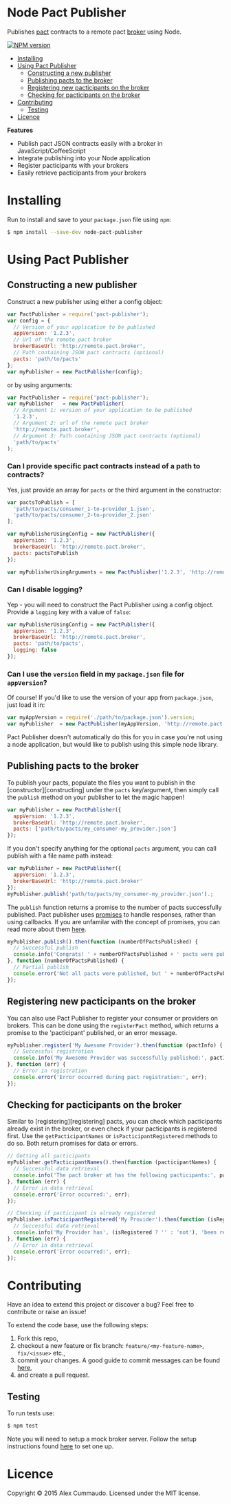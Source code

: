 # Node Pact Publisher
Publishes [pact](https://github.com/bethesque/pact-specification) contracts to a remote pact [broker](https://github.com/bethesque/pact_broker) using Node.

[![NPM version](https://badge.fury.io/js/node-pact-publisher.svg)](http://badge.fury.io/js/node-pact-publisher)

- [Installing](#installing)
- [Using Pact Publisher](#using-pact-publisher)
  - [Constructing a new publisher](#constructing-a-new-publisher)
  - [Publishing pacts to the broker](#publishing-pacts-to-the-broker)
  - [Registering new pacticipants on the broker](#registering-new-pacticipants-on-the-broker)
  - [Checking for pacticipants on the broker](#checking-for-pacticipants-on-the-broker)
- [Contributing](#contributing)
  - [Testing](#testing)
- [Licence](#licence)

**Features**

- Publish pact JSON contracts easily with a broker in JavaScript/CoffeeScript
- Integrate publishing into your Node application
- Register pacticipants with your brokers
- Easily retrieve pacticipants from your brokers

# Installing

Run to install and save to your `package.json` file using `npm`:

```bash
$ npm install --save-dev node-pact-publisher
```

# Using Pact Publisher

## Constructing a new publisher

Construct a new publisher using either a config object:

```javascript
var PactPublisher = require('pact-publisher');
var config = {
  // Version of your application to be published
  appVersion: '1.2.3',
  // Url of the remote pact broker
  brokerBaseUrl: 'http://remote.pact.broker',
  // Path containing JSON pact contracts (optional)
  pacts: 'path/to/pacts'
};
var myPublisher = new PactPublisher(config);
```

or by using arguments:

```javascript
var PactPublisher = require('pact-publisher');
var myPublisher   = new PactPublisher(
  // Argument 1: version of your application to be published
  '1.2.3',
  // Argument 2: url of the remote pact broker
  'http://remote.pact.broker',
  // Argument 3: Path containing JSON pact contracts (optional)
  'path/to/pacts'
);
```

### Can I provide specific pact contracts instead of a path to contracts?

Yes, just provide an array for `pacts` or the third argument in the constructor:

```javascript
var pactsToPublish = [
  'path/to/pacts/consumer_1-to-provider_1.json',
  'path/to/pacts/consumer_2-to-provider_2.json'
];

var myPublisherUsingConfig = new PactPublisher({
  appVersion: '1.2.3',
  brokerBaseUrl: 'http://remote.pact.broker',
  pacts: pactsToPublish
});

var myPublisherUsingArguments = new PactPublisher('1.2.3', 'http://remote.pact.broker', pactsToPublish);
```

### Can I disable logging?

Yep - you will need to construct the Pact Publisher using a config object. Provide a `logging` key with a value of `false`:

```javascript
var myPublisherUsingConfig = new PactPublisher({
  appVersion: '1.2.3',
  brokerBaseUrl: 'http://remote.pact.broker',
  pacts: 'path/to/pacts',
  logging: false
});
```

### Can I use the `version` field in my `package.json` file for `appVersion`?

Of course! If you'd like to use the version of your app from `package.json`, just load it in:

```javascript
var myAppVersion = require('./path/to/package.json').version;
var myPublisher  = new PactPublisher(myAppVersion, 'http://remote.pact.broker');
```

Pact Publisher doesn't automatically do this for you in case you're not using a node application, but would like to publish using this simple node library.

## Publishing pacts to the broker

To publish your pacts, populate the files you want to publish in the [constructor][constructing] under the `pacts` key/argument, then simply call the `publish` method on your publisher to let the magic happen!

```javascript
var myPublisher = new PactPublisher({
  appVersion: '1.2.3',
  brokerBaseUrl: 'http://remote.pact.broker',
  pacts: ['path/to/pacts/my_consumer-my_provider.json']
});
```

If you don't specify anything for the optional `pacts` argument, you can call publish with a file name path instead:

```javascript
var myPublisher = new PactPublisher({
  appVersion: '1.2.3',
  brokerBaseUrl: 'http://remote.pact.broker'
});
myPublisher.publish('path/to/pacts/my_consumer-my_provider.json').;
```

The `publish` function returns a promise to the number of pacts successfully published. Pact publisher uses [promises](https://www.npmjs.com/package/q) to handle responses, rather than using callbacks. If you are unfamilar with the concept of promises, you can read more about them [here](https://gist.github.com/wavded/2a6c433598bb8a1746cf#promises-in-the-abstract).

```javascript
myPublisher.publish().then(function (numberOfPactsPublished) {
  // Successful publish
  console.info('Congrats! ' + numberOfPactsPublished + ' pacts were published!');
}, function (numberOfPactsPublished) {
  // Partial publish
  console.error('Not all pacts were published, but ' + numberOfPactsPublished + ' were');
});
```

## Registering new pacticipants on the broker

You can also use Pact Publisher to register your consumer or providers on brokers. This can be done using the `registerPact` method, which returns a promise to the 'pacticipant' published, or an error message.

```javascript
myPublisher.register('My Awesome Provider').then(function (pactInfo) {
  // Successful registration
  console.info('My Awesome Provider was successfully published:', pactInfo);
}, function (err) {
  // Error in registration
  console.error('Error occurred during pact registration:', err);
});
```

## Checking for pacticipants on the broker

Similar to [registering][registering] pacts, you can check which pacticipants already exist in the broker, or even check if your pacticipants is registered first. Use the `getPacticipantNames` or `isPacticipantRegistered` methods to do so. Both return promises for data or errors.

```javascript
// Getting all pacticipants
myPublisher.getPacticipantNames().then(function (pacticipantNames) {
  // Successful data retrieval
  console.info('The pact broker at has the following pacticipants:', pactInfo);
}, function (err) {
  // Error in data retrieval
  console.error('Error occurred:', err);
});

// Checking if pacticipant is already registered
myPublisher.isPacticipantRegistered('My Provider').then(function (isRegistered) {
  // Successful data retrieval
  console.info('My Provider has', (isRegistered ? '' : 'not'), 'been registered');
}, function (err) {
  // Error in data retrieval
  console.error('Error occurred:', err);
});
```

# Contributing

Have an idea to extend this project or discover a bug? Feel free to contribute or raise an issue!

To extend the code base, use the following steps:

1. Fork this repo,
2. checkout a new feature or fix branch: `feature/<my-feature-name>`, `fix/<issue>` etc.,
3. commit your changes. A good guide to commit messages can be found [here](http://chris.beams.io/posts/git-commit/),
4. and create a pull request.

## Testing

To run tests use:

```bash
$ npm test
```

Note you will need to setup a mock broker server. Follow the setup instructions found [here](https://github.com/bethesque/pact_broker#to-have-a-play-around-on-your-local-machine) to set one up.

# Licence

Copyright &copy; 2015 Alex Cummaudo. Licensed under the MIT license.

